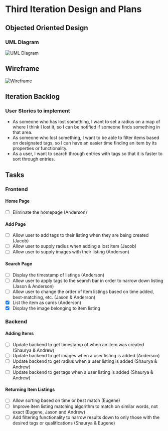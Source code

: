 # Third Iteration Design and Plans

## Objected Oriented Design

### UML Diagram

![UML Diagram]()

## Wireframe

![Wireframe]()

## Iteration Backlog

### User Stories to implement

* As someone who has lost something, I want to set a radius on a map of where I think I lost it, so I can be notified if someone finds something in that area.
* As someone who lost something, I want to be able to filter items based on designated tags, so I can have an easier time finding an item by its properties or functionality.
* As a user, I want to search through entries with tags so that it is faster to sort through entries.


## Tasks

### Frontend

#### Home Page

* [ ] Eliminate the homepage (Anderson)

#### Add Page

* [ ] Allow user to add tags to their listing when they are being created (Jacob)
* [ ] Allow user to supply radius when adding a lost item (Jacob)
* [ ] Allow user to supply images with their listing (Anderson)

#### Search Page

* [ ] Display the timestamp of listings (Anderson)
* [ ] Allow user to apply tags to the search bar in order to narrow down listing (Jason & Anderson)
* [ ] Allow user to change the order of item listings based on time added, best-matching, etc. (Jason & Anderson)
* [X] List the item as cards (Anderson)
* [X] Display the image belonging to item listing

### Backend

#### Adding Items

* [ ] Update backend to get timestamp of when an item was created (Shaurya & Andrew)
* [ ] Update backend to get images when a user listing is added (Anderson)
* [ ] Update backend to get radius when a user listing is added (Shaurya & Andrew)
* [ ] Update backend to get tags when a user listing is added (Shaurya & Andrew)

#### Returning Item Listings

* [ ] Allow sorting based on time or best match (Eugene)
* [ ] Improve item listing matching algorithm to match on similar words, not exact (Eugene, Jason and Andrew)
* [ ] Add filtering functionality to narrow results down to only those with the desired tags or qualifications (Shaurya & Eugene)
